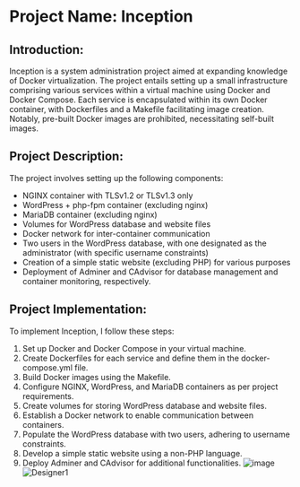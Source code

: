 # Project Name: Inception

## Introduction:
Inception is a system administration project aimed at expanding knowledge of Docker virtualization. The project entails setting up a small infrastructure comprising various services within a virtual machine using Docker and Docker Compose. Each service is encapsulated within its own Docker container, with Dockerfiles and a Makefile facilitating image creation. Notably, pre-built Docker images are prohibited, necessitating self-built images.

## Project Description:
The project involves setting up the following components:
- NGINX container with TLSv1.2 or TLSv1.3 only
- WordPress + php-fpm container (excluding nginx)
- MariaDB container (excluding nginx)
- Volumes for WordPress database and website files
- Docker network for inter-container communication
- Two users in the WordPress database, with one designated as the administrator (with specific username constraints)
- Creation of a simple static website (excluding PHP) for various purposes
- Deployment of Adminer and CAdvisor for database management and container monitoring, respectively.

## Project Implementation:
To implement Inception, I follow these steps:
1. Set up Docker and Docker Compose in your virtual machine.
2. Create Dockerfiles for each service and define them in the docker-compose.yml file.
3. Build Docker images using the Makefile.
4. Configure NGINX, WordPress, and MariaDB containers as per project requirements.
5. Create volumes for storing WordPress database and website files.
6. Establish a Docker network to enable communication between containers.
7. Populate the WordPress database with two users, adhering to username constraints.
8. Develop a simple static website using a non-PHP language.
9. Deploy Adminer and CAdvisor for additional functionalities.
![image](https://github.com/mittous/inception/assets/75832537/9855eeb1-e155-4db0-a4dd-52fc0c04d38d)
![Designer1](https://github.com/mittous/inception/assets/75832537/10af9904-dbe1-470d-813d-3225d711ea52)
